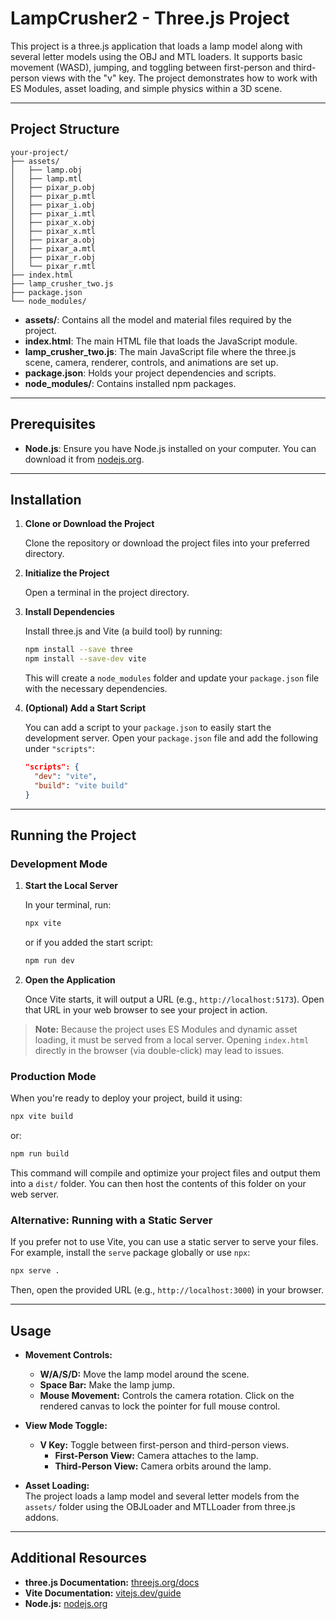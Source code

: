 # LampCrusher2 - Three.js Project

This project is a three.js application that loads a lamp model along with several letter models using the OBJ and MTL loaders. It supports basic movement (WASD), jumping, and toggling between first-person and third-person views with the "v" key. The project demonstrates how to work with ES Modules, asset loading, and simple physics within a 3D scene.

---

## Project Structure

```
your-project/
├── assets/
│   ├── lamp.obj
│   ├── lamp.mtl
│   ├── pixar_p.obj
│   ├── pixar_p.mtl
│   ├── pixar_i.obj
│   ├── pixar_i.mtl
│   ├── pixar_x.obj
│   ├── pixar_x.mtl
│   ├── pixar_a.obj
│   ├── pixar_a.mtl
│   ├── pixar_r.obj
│   └── pixar_r.mtl
├── index.html
├── lamp_crusher_two.js
├── package.json
└── node_modules/
```

- **assets/**: Contains all the model and material files required by the project.
- **index.html**: The main HTML file that loads the JavaScript module.
- **lamp_crusher_two.js**: The main JavaScript file where the three.js scene, camera, renderer, controls, and animations are set up.
- **package.json**: Holds your project dependencies and scripts.
- **node_modules/**: Contains installed npm packages.

---

## Prerequisites

- **Node.js**: Ensure you have Node.js installed on your computer. You can download it from [nodejs.org](https://nodejs.org/).

---

## Installation

1. **Clone or Download the Project**

   Clone the repository or download the project files into your preferred directory.

2. **Initialize the Project**

   Open a terminal in the project directory.

3. **Install Dependencies**

   Install three.js and Vite (a build tool) by running:

   ```bash
   npm install --save three
   npm install --save-dev vite
   ```

   This will create a `node_modules` folder and update your `package.json` file with the necessary dependencies.

4. **(Optional) Add a Start Script**

   You can add a script to your `package.json` to easily start the development server. Open your `package.json` file and add the following under `"scripts"`:

   ```json
   "scripts": {
     "dev": "vite",
     "build": "vite build"
   }
   ```

---

## Running the Project

### Development Mode

1. **Start the Local Server**

   In your terminal, run:

   ```bash
   npx vite
   ```

   or if you added the start script:

   ```bash
   npm run dev
   ```

2. **Open the Application**

   Once Vite starts, it will output a URL (e.g., `http://localhost:5173`). Open that URL in your web browser to see your project in action.

> **Note:** Because the project uses ES Modules and dynamic asset loading, it must be served from a local server. Opening `index.html` directly in the browser (via double-click) may lead to issues.

### Production Mode

When you're ready to deploy your project, build it using:

```bash
npx vite build
```

or:

```bash
npm run build
```

This command will compile and optimize your project files and output them into a `dist/` folder. You can then host the contents of this folder on your web server.

### Alternative: Running with a Static Server

If you prefer not to use Vite, you can use a static server to serve your files. For example, install the `serve` package globally or use `npx`:

```bash
npx serve .
```

Then, open the provided URL (e.g., `http://localhost:3000`) in your browser.

---

## Usage

- **Movement Controls:**
    - **W/A/S/D:** Move the lamp model around the scene.
    - **Space Bar:** Make the lamp jump.
    - **Mouse Movement:** Controls the camera rotation. Click on the rendered canvas to lock the pointer for full mouse control.

- **View Mode Toggle:**
    - **V Key:** Toggle between first-person and third-person views.
        - **First-Person View:** Camera attaches to the lamp.
        - **Third-Person View:** Camera orbits around the lamp.

- **Asset Loading:**  
  The project loads a lamp model and several letter models from the `assets/` folder using the OBJLoader and MTLLoader from three.js addons.

---

## Additional Resources

- **three.js Documentation:** [threejs.org/docs](https://threejs.org/docs/)
- **Vite Documentation:** [vitejs.dev/guide](https://vitejs.dev/guide/)
- **Node.js:** [nodejs.org](https://nodejs.org/)

